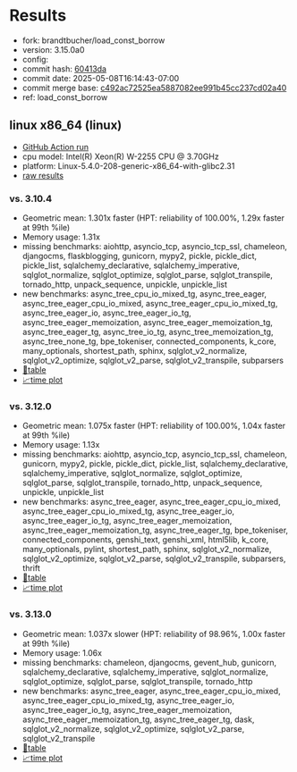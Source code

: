 # Results

- fork: brandtbucher/load_const_borrow
- version: 3.15.0a0
- config: 
- commit hash: [60413da](https://github.com/brandtbucher/cpython/commit/60413da)
- commit date: 2025-05-08T16:14:43-07:00
- commit merge base: [c492ac72525ea5887082ee991b45cc237cd02a40](https://github.com/python/cpython/commit/c492ac72525ea5887082ee991b45cc237cd02a40)
- ref: load_const_borrow

## linux x86_64 (linux)

- [GitHub Action run](https://github.com/faster-cpython/benchmarking/actions/runs/14917919572)
- cpu model: Intel(R) Xeon(R) W-2255 CPU @ 3.70GHz
- platform: Linux-5.4.0-208-generic-x86_64-with-glibc2.31
- [raw results](bm-20250508-linux-x86_64-brandtbucher-load_const_borrow-3.15.0a0-60413da.json)

### vs. 3.10.4

- Geometric mean: 1.301x faster (HPT: reliability of 100.00%, 1.29x faster at 99th %ile)
- Memory usage: 1.31x
- missing benchmarks: aiohttp, asyncio_tcp, asyncio_tcp_ssl, chameleon, djangocms, flaskblogging, gunicorn, mypy2, pickle, pickle_dict, pickle_list, sqlalchemy_declarative, sqlalchemy_imperative, sqlglot_normalize, sqlglot_optimize, sqlglot_parse, sqlglot_transpile, tornado_http, unpack_sequence, unpickle, unpickle_list
- new benchmarks: async_tree_cpu_io_mixed_tg, async_tree_eager, async_tree_eager_cpu_io_mixed, async_tree_eager_cpu_io_mixed_tg, async_tree_eager_io, async_tree_eager_io_tg, async_tree_eager_memoization, async_tree_eager_memoization_tg, async_tree_eager_tg, async_tree_io_tg, async_tree_memoization_tg, async_tree_none_tg, bpe_tokeniser, connected_components, k_core, many_optionals, shortest_path, sphinx, sqlglot_v2_normalize, sqlglot_v2_optimize, sqlglot_v2_parse, sqlglot_v2_transpile, subparsers
- [📄table](bm-20250508-linux-x86_64-brandtbucher-load_const_borrow-3.15.0a0-60413da-vs-3.10.4.md)
- [📈time plot](bm-20250508-linux-x86_64-brandtbucher-load_const_borrow-3.15.0a0-60413da-vs-3.10.4.svg)

### vs. 3.12.0

- Geometric mean: 1.075x faster (HPT: reliability of 100.00%, 1.04x faster at 99th %ile)
- Memory usage: 1.13x
- missing benchmarks: aiohttp, asyncio_tcp, asyncio_tcp_ssl, chameleon, gunicorn, mypy2, pickle, pickle_dict, pickle_list, sqlalchemy_declarative, sqlalchemy_imperative, sqlglot_normalize, sqlglot_optimize, sqlglot_parse, sqlglot_transpile, tornado_http, unpack_sequence, unpickle, unpickle_list
- new benchmarks: async_tree_eager, async_tree_eager_cpu_io_mixed, async_tree_eager_cpu_io_mixed_tg, async_tree_eager_io, async_tree_eager_io_tg, async_tree_eager_memoization, async_tree_eager_memoization_tg, async_tree_eager_tg, bpe_tokeniser, connected_components, genshi_text, genshi_xml, html5lib, k_core, many_optionals, pylint, shortest_path, sphinx, sqlglot_v2_normalize, sqlglot_v2_optimize, sqlglot_v2_parse, sqlglot_v2_transpile, subparsers, thrift
- [📄table](bm-20250508-linux-x86_64-brandtbucher-load_const_borrow-3.15.0a0-60413da-vs-3.12.0.md)
- [📈time plot](bm-20250508-linux-x86_64-brandtbucher-load_const_borrow-3.15.0a0-60413da-vs-3.12.0.svg)

### vs. 3.13.0

- Geometric mean: 1.037x slower (HPT: reliability of 98.96%, 1.00x faster at 99th %ile)
- Memory usage: 1.06x
- missing benchmarks: chameleon, djangocms, gevent_hub, gunicorn, sqlalchemy_declarative, sqlalchemy_imperative, sqlglot_normalize, sqlglot_optimize, sqlglot_parse, sqlglot_transpile, tornado_http
- new benchmarks: async_tree_eager, async_tree_eager_cpu_io_mixed, async_tree_eager_cpu_io_mixed_tg, async_tree_eager_io, async_tree_eager_io_tg, async_tree_eager_memoization, async_tree_eager_memoization_tg, async_tree_eager_tg, dask, sqlglot_v2_normalize, sqlglot_v2_optimize, sqlglot_v2_parse, sqlglot_v2_transpile
- [📄table](bm-20250508-linux-x86_64-brandtbucher-load_const_borrow-3.15.0a0-60413da-vs-3.13.0.md)
- [📈time plot](bm-20250508-linux-x86_64-brandtbucher-load_const_borrow-3.15.0a0-60413da-vs-3.13.0.svg)

